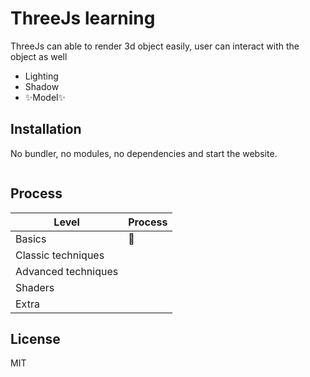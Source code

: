 # ThreeJs learning

ThreeJs can able to render 3d object easily, user can interact with the object as well

- Lighting
- Shadow
- ✨Model✨


## Installation



No bundler, no modules, no dependencies and start the website.
[](https://nodejs.org/)
```sh
```


## Process



| Level | Process |
| ------ | ------ |
| Basics | 🚧 |
| Classic techniques | |
| Advanced techniques | |
| Shaders | |
| Extra | |

## License

MIT



[//]: # (These are reference links used in the body of this note and get stripped out when the markdown processor does its job. There is no need to format nicely because it shouldn't be seen. Thanks SO - http://stackoverflow.com/questions/4823468/store-comments-in-markdown-syntax)

   [dill]: <https://github.com/joemccann/dillinger>
   
